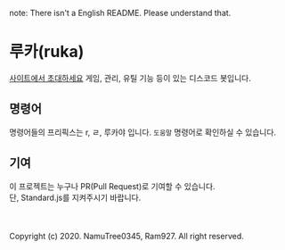 note: There isn't a English README. Please understand that.
# 루카(ruka)
[사이트에서 초대하세요](https://rukabot.ga)
게임, 관리, 유틸 기능 등이 있는 디스코드 봇입니다.
## 명령어
명령어들의 프리픽스는 r, ㄹ, 루카야 입니다.
`도움말` 명령어로 확인하실 수 있습니다.
## 기여
이 프로젝트는 누구나 PR(Pull Request)로 기여할 수 있습니다.\
단, Standard.js를 지켜주시기 바랍니다.\
\
\
\
Copyright (c) 2020. NamuTree0345, Ram927. All right reserved.